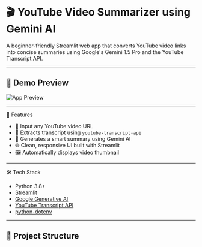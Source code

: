 # 🎬 YouTube Video Summarizer using Gemini AI

A beginner-friendly Streamlit web app that converts YouTube video links into concise summaries using Google's Gemini 1.5 Pro and the YouTube Transcript API.

---

## 🚀 Demo Preview

![App Preview](https://img.youtube.com/vi/dQw4w9WgXcQ/0.jpg)

---

🧩 Features

- 🔗 Input any YouTube video URL
- 📄 Extracts transcript using `youtube-transcript-api`
- 🤖 Generates a smart summary using Gemini AI
- 🌐 Clean, responsive UI built with Streamlit
- 🖼️ Automatically displays video thumbnail

---

🛠️ Tech Stack

- Python 3.8+
- [Streamlit](https://streamlit.io/)
- [Google Generative AI](https://ai.google.dev/)
- [YouTube Transcript API](https://pypi.org/project/youtube-transcript-api/)
- [python-dotenv](https://pypi.org/project/python-dotenv/)

---

## 📁 Project Structure

